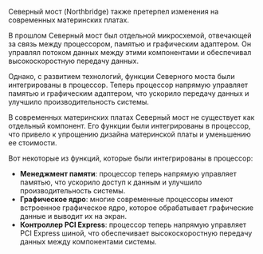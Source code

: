 Северный мост (Northbridge) также претерпел изменения на современных материнских платах.

В прошлом Северный мост был отдельной микросхемой, отвечающей за связь между процессором, памятью и графическим адаптером. Он управлял потоком данных между этими компонентами и обеспечивал высокоскоростную передачу данных.

Однако, с развитием технологий, функции Северного моста были интегрированы в процессор. Теперь процессор напрямую управляет памятью и графическим адаптером, что ускорило передачу данных и улучшило производительность системы.

В современных материнских платах Северный мост не существует как отдельный компонент. Его функции были интегрированы в процессор, что привело к упрощению дизайна материнской платы и уменьшению ее стоимости.

Вот некоторые из функций, которые были интегрированы в процессор:

- **Менеджмент памяти**: процессор теперь напрямую управляет памятью, что ускорило доступ к данным и улучшило производительность системы.
- **Графическое ядро**: многие современные процессоры имеют встроенное графическое ядро, которое обрабатывает графические данные и выводит их на экран.
- **Контроллер PCI Express**: процессор теперь напрямую управляет PCI Express шиной, что обеспечивает высокоскоростную передачу данных между компонентами системы.